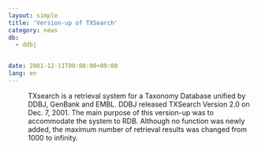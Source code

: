 ```yaml
---
layout: simple
title: 'Version-up of TXSearch'
category: news
db:
  - ddbj


date: 2001-12-11T00:00:00+09:00
lang: en
---
```


<dd>TXsearch is a retrieval system for a Taxonomy Database unified by DDBJ, GenBank and EMBL. DDBJ released TXSearch Version 2.0 on Dec. 7, 2001. The main purpose of this version-up was to accommodate the system to RDB. Although no function was newly added, the maximum number of retrieval results was changed from 1000 to infinity.</dd>
